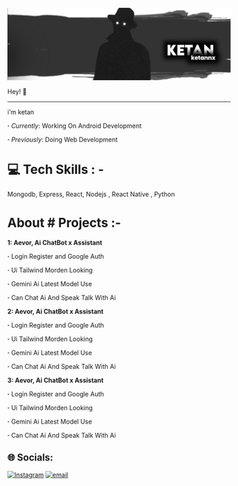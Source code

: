 ![My Image](https://github.com/ketannx/ketan996/blob/main/20250324_224528.jpg)

Hey! 👋
____

i'm ketan

**·** *Currently*: Working On Android Development

**·** *Previously*: Doing Web Development

# 💻 Tech Skills : -
Mongodb, Express, React, Nodejs , React Native , Python

# About # Projects :-
**1: Aevor, Ai ChatBot x Assistant**

**·** Login Register and Google Auth

**·** Ui Tailwind Morden Looking

**·** Gemini Ai Latest Model Use 

**·** Can Chat Ai And Speak Talk With Ai



**2: Aevor, Ai ChatBot x Assistant**

**·** Login Register and Google Auth

**·** Ui Tailwind Morden Looking

**·** Gemini Ai Latest Model Use 

**·** Can Chat Ai And Speak Talk With Ai



**3: Aevor, Ai ChatBot x Assistant**

**·** Login Register and Google Auth

**·** Ui Tailwind Morden Looking

**·** Gemini Ai Latest Model Use 

**·** Can Chat Ai And Speak Talk With Ai


## 🌐 Socials:
[![Instagram](https://img.shields.io/badge/Instagram-%23E4405F.svg?logo=Instagram&logoColor=white)](https://instagram.com/ketann.js) [![email](https://img.shields.io/badge/Email-D14836?logo=gmail&logoColor=white)](mailto:scodesofficial@gamil.com) 

